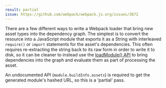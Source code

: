 ```yaml
---
result: partial
issue: https://github.com/webpack/webpack.js.org/issues/3672
---
```


There are a few different ways to write a Webpack loader that bring new asset types into the dependency graph. The simplest is to convert the resource into a JavaScript module that exports it as a String with interleaved `require()` or `import` statements for the asset's dependencies. This often requires re-extracting the string back to its raw form in order to write it to disk, so it can be cleaner to instead use the [loadModule() API](https://webpack.js.org/api/loaders/#thisloadmodule) to bring dependencies into the graph and evaluate them as part of processing the asset.

An undocumented API (`module.buildInfo.assets`) is required to get the generated module's hashed URL, so this is a 'partial' pass.
